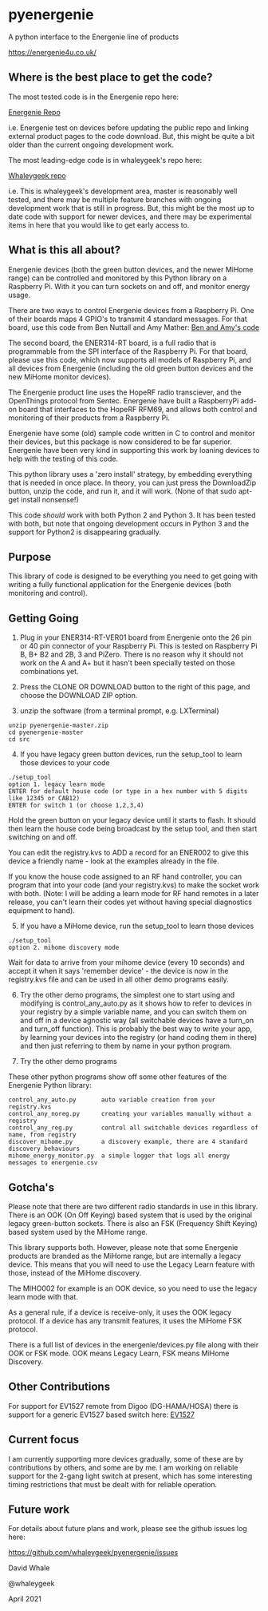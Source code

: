 # pyenergenie
A python interface to the Energenie line of products

https://energenie4u.co.uk/


## Where is the best place to get the code?

The most tested code is in the Energenie repo here:

[Energenie Repo](https://github.com/Energenie/pyenergenie)

i.e. Energenie test on devices before updating the public repo
and linking external product pages to the code download. But, this might
be quite a bit older than the current ongoing development work.



The most leading-edge code is in whaleygeek's repo here:

[Whaleygeek repo](https://github.com/whaleygeek/pyenergenie)

i.e. This is whaleygeek's development area, master is reasonably
well tested, and there may be multiple feature branches with ongoing
development work that is still in progress. But, this might be
the most up to date code with support for newer devices, and there
may be experimental items in here that you would like to get early
access to.


## What is this all about?

Energenie devices (both the green button devices, and the newer MiHome range)
can be controlled and monitored by this Python library on a Raspberry Pi.
With it you can turn sockets on and off, and monitor energy usage.

There are two ways to control Energenie devices from a Raspberry Pi.
One of their boards maps 4 GPIO's to transmit 4 standard messages.
For that board, use this code from Ben Nuttall and Amy Mather:
[Ben and Amy's code](https://pypi.python.org/pypi/energenie)

The second board, the ENER314-RT board, is a full radio that is programmable
from the SPI interface of the Raspberry Pi. For that board, please use
this code, which now supports all models of Raspberry Pi, and all devices
from Energenie (including the old green button devices and the new
MiHome monitor devices).

The Energenie product line uses the HopeRF radio transciever, and the OpenThings 
protocol from Sentec. Energenie have built a RaspberryPi add-on board that 
interfaces to the HopeRF RFM69, and allows both control and monitoring of their 
products from a Raspberry Pi.

Energenie have some (old) sample code written in C to control and monitor
their devices, but this package is now considered to be far superior. Energenie
have been very kind in supporting this work by loaning devices to help with the
testing of this code.

This python library uses a 'zero install' strategy, by embedding everything
that is needed in once place. In theory, you can just press the DownloadZip
button, unzip the code, and run it, and it will work. (None of that
sudo apt-get install nonsense!)

This code *should* work with both Python 2 and Python 3. It has been tested
with both, but note that ongoing development occurs in Python 3 and the
support for Python2 is disappearing gradually.


## Purpose

This library of code is designed to be everything you need to get going with
writing a fully functional application for the Energenie devices (both 
monitoring and control).


## Getting Going

1) Plug in your ENER314-RT-VER01 board from Energenie onto the 26 pin or 40 pin 
connector of your Raspberry Pi. This is tested on Raspberry Pi B, B+ B2 and 2B, 3 and PiZero. There is
no reason why it should not work on the A and A+ but it hasn't been specially tested on
those combinations yet.

2) Press the CLONE OR DOWNLOAD button to the right of this page, and choose the
DOWNLOAD ZIP option.

3) unzip the software (from a terminal prompt, e.g. LXTerminal)

```
unzip pyenergenie-master.zip
cd pyenergenie-master
cd src
```

4) If you have legacy green button devices, run the setup_tool to learn those devices
to your code


```
./setup_tool
option 1. legacy learn mode
ENTER for default house code (or type in a hex number with 5 digits like 12345 or CAB12)
ENTER for switch 1 (or choose 1,2,3,4)
```

Hold the green button on your legacy device until it starts to flash. It should then
learn the house code being broadcast by the setup tool, and then start switching on and
off.

You can edit the registry.kvs to ADD a record for an ENER002 to give this device a
friendly name - look at the examples already in the file.

If you know the house code assigned to an RF hand controller, you can program that into
your code (and your registry.kvs) to make the socket work with both. (Note: I will be adding
a learn mode for RF hand remotes in a later release, you can't learn their codes yet without
having special diagnostics equipment to hand).

5) If you have a MiHome device, run the setup_tool to learn those devices

```
./setup_tool
option 2. mihome discovery mode
```

Wait for data to arrive from your mihome device (every 10 seconds) and accept it
when it says 'remember device' - the device is now in the registry.kvs file
and can be used in all other demo programs easily.

6) Try the other demo programs, the simplest one to start using and modifying
is control_any_auto.py as it shows how to refer to devices in your registry
by a simple variable name, and you can switch them on and off in a device
agnostic way (all switchable devices have a turn_on and turn_off function).
This is probably the best way to write your app, by learning your devices
into the registry (or hand coding them in there) and then just referring to them
by name in your python program.

7) Try the other demo programs

These other python programs show off some other features of the Energenie Python
library:

```
control_any_auto.py       auto variable creation from your registry.kvs
control_any_noreg.py      creating your variables manually without a registry
control_any_reg.py        control all switchable devices regardless of name, from registry
discover_mihome.py        a discovery example, there are 4 standard discovery behaviours
mihome_energy_monitor.py  a simple logger that logs all energy messages to energenie.csv
```

## Gotcha's

Please note that there are two different radio standards in use in this library. 
There is an OOK (On Off Keying) based system that is used by the original legacy green-button sockets.
There is also an FSK (Frequency Shift Keying) based system used by the MiHome range.

This library supports both. However, please note that some Energenie products are
branded as the MiHome range, but are internally a legacy device. This means that you will
need to use the Legacy Learn feature with those, instead of the MiHome discovery.

The MIHO002 for example is an OOK device, so you need to use the legacy learn mode
with that. 

As a general rule, if a device is receive-only, it uses the OOK legacy protocol.
If a device has any transmit features, it uses the MiHome FSK protocol.

There is a full list of devices in the energenie/devices.py file along with their 
OOK or FSK mode. OOK means Legacy Learn, FSK means MiHome Discovery.

## Other Contributions

For support for EV1527 remote from Digoo (DG-HAMA/HOSA) there is support
for a generic EV1527 based switch here:
[EV1527](https://github.com/steadramon/pyenergenie)

## Current focus

I am currently supporting more devices gradually, some of these are by contributions
by others, and some are by me. I am working on reliable support for the 2-gang
light switch at present, which has some interesting timing restrictions that must
be dealt with for reliable operation.

## Future work

For details about future plans and work, please see the github issues log here:

https://github.com/whaleygeek/pyenergenie/issues


David Whale

@whaleygeek

April 2021

